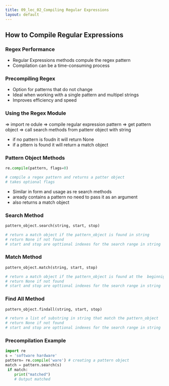```yaml
---
title: 09_lec_02_Compiling Regular Expressions
layout: default
---
```


## How to Compile Regular Expressions

### Regex Performance

* Regular Expressions methods compule the regex pattern
* Compilation can be a time-consuming process

### Precompiling Regex

* Option for patterns that do not change
* Ideal when working with a single pattern and multipel strings
* Improves efficiency and speed

### Using the Regex Module

=> import re odule => compile regular expression pattern => get pattern object => call search methods from pattenr object with string

* if no pattern is foudn it will return None
* if a pttern is found it will return a match object 

### Pattern Object Methods

```python
re.compile(pattern, flags=0)

# compile a regex pattern and returns a patter object
# takes optional flags
```

* Similar in form and usage as re search methods
* aready contains a pattern no need to pass it as an argument
* also returns a match object

### Search Method

```python
pattern_object.search(string, start, stop)

# return a match object if the pattern_object is found in string
# return None if not found
# start and stop are opttional indexes for the search range in string
```

### Match Method

```python
pattern_object.match(string, start, stop)

# return a match object if the pattern_object is found at the  beginnign of a  string
# return None if not found
# start and stop are opttional indexes for the search range in string
```

### Find All Method

```python
pattern_object.findall(string, start, stop)

# return a list of substring in string that match the pattern_object
# return None if not found
# start and stop are opttional indexes for the search range in string
```

### Precompilation Example

```python
import re
s = 'software hardware'
pattern= re.compile('ware') # creating a pattern object 
match = pattern.search(s)
 if match:
    print("matched")
    # Output matched
```



```python

```
